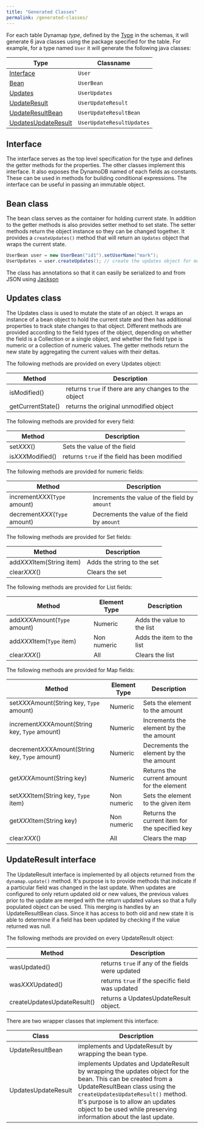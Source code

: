 ```yaml
---
title: "Generated Classes"
permalink: /generated-classes/
---
```


For each table Dynamap *type*, defined by the [Type](/schema#type-definition) in the schemas, it will generate 6 java classes using the package specified for the table.
For example, for a type named `User` it will generate the following java classes:

Type | Classname 
---|---
[Interface](#interface) | `User` | An interface that specifies the getter methods for the type.
[Bean](#bean-class) | `UserBean` | A bean class that implements the interface. It serves to hold the current state of the object.
[Updates](#updates-class) | `UserUpdates` | A class that implements the interface and provides additional methods for mutating the state and tracking the changes.
[UpdateResult](#update-result) | `UserUpdateResult` | An interface that defines the UpdateResult methods for this type.
[UpdateResultBean](#update-result) | `UserUpdateResultBean` | A class that is returned from an update operation. It implements the type specific UpdateResult interface and provides additional methods for checking if particular fields were updated by the update operation.
[UpdatesUpdateResult](#update-result) | `UserUpdateResultUpdates` |  This can be created from an UpdateResultBean. It implements the updates interface and provides additional methods for checking if particular fields were updated by the update operation.


## Interface

The interface serves as the top level specification for the type and defines the getter methods for the properties. The other classes implement this interface. It also exposes the DynamoDB named of each fields as constants. These can be used in methods for building conditional expressions.
The interface can be useful in passing an immutable object.

## Bean class

The bean class serves as the container for holding current state. In addition to the getter methods is also provides setter method to set state. The setter methods return the object instance so they can be changed together.
It provides a `createUpdates()` method that will return an `Updates` object that wraps the current state.

```java
UserBean user = new UserBean("id1").setUserName("mark");
UserUpdates = user.createUpdates(); // create the updates object for making changes
```

The class has annotations so that it can easily be serialized to and from JSON using [Jackson](https://github.com/FasterXML/jackson)

## Updates class

The Updates class is used to mutate the state of an object. It wraps an instance of a bean object to hold the current state and then has additional properties to track state changes to that object.
Different methods are provided according to the field types of the object, depending on whether the field is a Collection or a single object, and whether the field type is numeric or a collection of numeric values.
The getter methods return the new state by aggregating the current values with their deltas.

The following methods are provided on every Updates object:

Method | Description
---|---
isModified() | returns `true` if there are any changes to the object
getCurrentState() | returns the original unmodified object

The following methods are provided for every field:

Method | Description
---|---
set*XXX*() | Sets the value of the field
is*XXX*Modified() | returns `true` if the field has been modified

The following methods are provided for numeric fields:

Method | Description
---|---
increment*XXX*(`Type` amount) | Increments the value of the field by `amount`
decrement*XXX*(`Type` amount) | Decrements the value of the field by `amount`

The following methods are provided for Set fields:

Method | Description
---|---
add*XXX*Item(String item) | Adds the string to the set
clear*XXX*() | Clears the set

The following methods are provided for List fields:

Method | Element Type | Description
---|---|---
add*XXX*Amount(`Type` amount) | Numeric | Adds the value to the list
add*XXX*Item(`Type` item) | Non numeric | Adds the item to the list
clear*XXX*() | All | Clears the list

The following methods are provided for Map fields:

Method | Element Type | Description
---|---|---
set*XXX*Amount(String key, `Type` amount) | Numeric | Sets the element to the amount
increment*XXX*Amount(String key, `Type` amount) | Numeric | Increments the element by the the amount
decrement*XXX*Amount(String key, `Type` amount) | Numeric | Decrements the element by the the amount
get*XXX*Amount(String key) | Numeric | Returns the current amount for the element
set*XXX*Item(String key, `Type` item) | Non numeric | Sets the element to the given item
get*XXX*Item(String key) | Non numeric | Returns the current item for the specified key
clear*XXX*() | All | Clears the map

## UpdateResult interface

The UpdateResult interface is implemented by all objects returned from the `dynamap.update()` method. It's purpose is to provide methods that indicate if a particular field was changed in the last update.
When updates are configured to only return updated old or new values, the previous values prior to the update are merged with the return updated values so that a fully populated object can be used. This merging is handles by an UpdateResultBean class.
Since it has access to both old and new state it is able to determine if a field has been updated by checking if the value returned was null.

The following methods are provided on every UpdateResult object:

Method | Description
---|---
wasUpdated() | returns `true` if any of the fields were updated
was*XXX*Updated() | returns `true` if the specific field was updated
createUpdatesUpdateResult() | returns a <Type>UpdatesUpdateResult object.

There are two wrapper classes that implement this interface:

Class | Description
---|---
<Type>UpdateResultBean | implements <Type> and UpdateResult by wrapping the bean type.
<Type>UpdatesUpdateResult | implements <Type>Updates and UpdateResult by wrapping the updates object for the bean. This can be created from a UpdateResultBean class using the `createUpdatesUpdateResult()` method. It's purpose is to allow an updates object to be used while preserving information about the last update.









